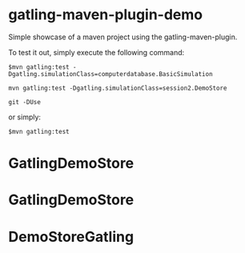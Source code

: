 gatling-maven-plugin-demo
=========================

Simple showcase of a maven project using the gatling-maven-plugin.

To test it out, simply execute the following command:

    $mvn gatling:test -Dgatling.simulationClass=computerdatabase.BasicSimulation  
    
    mvn gatling:test -Dgatling.simulationClass=session2.DemoStore
    
    git -DUse

or simply:

    $mvn gatling:test
# GatlingDemoStore
# GatlingDemoStore
# DemoStoreGatling
